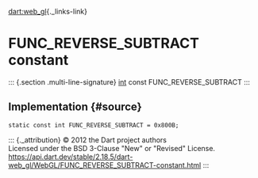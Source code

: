 [dart:web\_gl](../../dart-web_gl/dart-web_gl-library){._links-link}

FUNC\_REVERSE\_SUBTRACT constant
================================

::: {.section .multi-line-signature}
[int](../../dart-core/int-class) const FUNC\_REVERSE\_SUBTRACT
:::

Implementation {#source}
--------------

``` {.language-dart data-language="dart"}
static const int FUNC_REVERSE_SUBTRACT = 0x800B;
```

::: {._attribution}
© 2012 the Dart project authors\
Licensed under the BSD 3-Clause \"New\" or \"Revised\" License.\
<https://api.dart.dev/stable/2.18.5/dart-web_gl/WebGL/FUNC_REVERSE_SUBTRACT-constant.html>
:::
